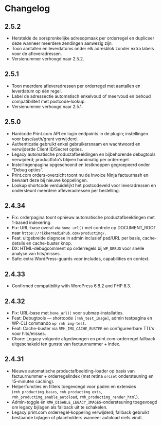 # Changelog

## 2.5.2
- Herstelde de oorspronkelijke adresopmaak per orderregel en dupliceer deze wanneer meerdere zendingen aanwezig zijn.
- Toon aantallen en leverdatums onder elk adresblok zonder extra labels voor de afleveradressen.
- Versienummer verhoogd naar 2.5.2.

## 2.5.1
- Toon meerdere afleveradressen per orderregel met aantallen en leverdatum op één regel.
- Label de adressectie automatisch enkelvoud of meervoud en behoud compatibiliteit met postcode-lookup.
- Versienummer verhoogd naar 2.5.1.

## 2.5.0
- Hardcode Print.com API en login endpoints in de plugin; instellingen voor base/auth/grant verwijderd.
- Authenticatie gebruikt enkel gebruikersnaam en wachtwoord en verwijderde Client ID/Secret opties.
- Legacy automatische productafbeeldingen en bijbehorende debugtools verwijderd; productfoto’s blijven handmatig per orderregel.
- Instellingenpagina opgeschoond en testknoppen gegroepeerd onder “Debug opties”.
- Print.com orders-overzicht toont nu de Invoice Ninja factuurhash en bewaart deze bij nieuwe koppelingen.
- Lookup shortcode verduidelijkt het postcodeveld voor leveradressen en ondersteunt meerdere afleveradressen per bestelling.

## 2.4.34
- Fix: orderpagina toont opnieuw automatische productafbeeldingen met 1-based indexering.
- Fix: URL-base overal via `home_url()` met controle op DOCUMENT_ROOT naar `https://rikkermediahub.com/productimg/`.
- Feat: uitgebreide diagnose in admin inclusief pad/URL per basis, cache-details en cache-buster knop.
- DX: HTML-debugcomment op orderregels bij `WP_DEBUG` voor snelle analyse van hits/misses.
- Safe: extra WordPress-guards voor includes, capabilities en context.

## 2.4.33
- Confirmed compatibility with WordPress 6.8.2 and PHP 8.3.

## 2.4.32
- Fix: URL-base met `home_url()` voor submap-installaties.
- Feat: Debugtools — shortcode `[rmh_test_image]`, admin testpagina en WP-CLI commando `wp rmh img-test`.
- Feat: Cache-buster via `RMH_IMG_CACHE_BUSTER` en configureerbare TTL’s voor hits/misses.
- Chore: Legacy volgorde afgedwongen en print.com-orderregel fallback uitgeschakeld ten gunste van factuurnummer + index.

## 2.4.31
- Nieuwe automatische productafbeelding-loader op basis van factuurnummer + orderregelindex (met retina `srcset` ondersteuning en 15-minuten caching).
- Helperfuncties en filters toegevoegd voor paden en extensies (`rmh_productimg_bases`, `rmh_productimg_exts`, `rmh_productimg_enable_autoload`, `rmh_productimg_render_html`).
- Admin-toggle én `RMH_DISABLE_LEGACY_IMAGES`-ondersteuning toegevoegd om legacy bijlagen als fallback uit te schakelen.
- Legacy print.com orderregel-koppeling verwijderd; fallback gebruikt bestaande bijlagen of placeholders wanneer autoload niets vindt.
